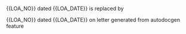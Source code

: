 {{LOA_NO}} dated {{LOA_DATE}} is replaced by 

{{LOA_NO}} dated {{LOA_DATE}} on letter generated from autodocgen feature

